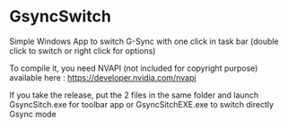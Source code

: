 # GsyncSwitch
Simple Windows App to switch G-Sync with one click in task bar (double click to switch or right click for options)

To compile it, you need NVAPI (not included for copyright purpose) available here :
https://developer.nvidia.com/nvapi

If you take the release, put the 2 files in the same folder and launch GsyncSitch.exe for toolbar app or GsyncSitchEXE.exe to switch directly Gsync mode
